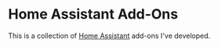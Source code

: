 # Home Assistant Add-Ons

This is a collection of [Home Assistant](https://www.home-assistant.io/) add-ons I've developed.